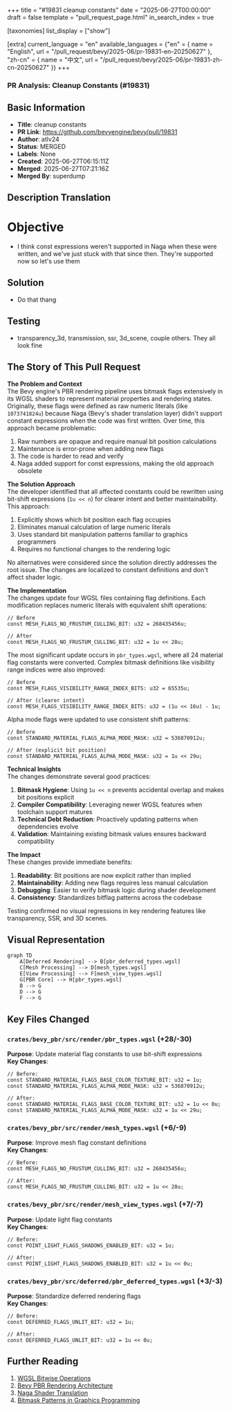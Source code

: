 +++
title = "#19831 cleanup constants"
date = "2025-06-27T00:00:00"
draft = false
template = "pull_request_page.html"
in_search_index = true

[taxonomies]
list_display = ["show"]

[extra]
current_language = "en"
available_languages = {"en" = { name = "English", url = "/pull_request/bevy/2025-06/pr-19831-en-20250627" }, "zh-cn" = { name = "中文", url = "/pull_request/bevy/2025-06/pr-19831-zh-cn-20250627" }}
+++

### PR Analysis: Cleanup Constants (#19831)

## Basic Information
- **Title**: cleanup constants
- **PR Link**: https://github.com/bevyengine/bevy/pull/19831
- **Author**: atlv24
- **Status**: MERGED
- **Labels**: None
- **Created**: 2025-06-27T06:15:11Z
- **Merged**: 2025-06-27T07:21:16Z
- **Merged By**: superdump

## Description Translation
# Objective

- I think const expressions weren't supported in Naga when these were written, and we've just stuck with that since then. They're supported now so let's use them

## Solution

- Do that thang

## Testing

- transparency_3d, transmission, ssr, 3d_scene, couple others. They all look fine

## The Story of This Pull Request

**The Problem and Context**  
The Bevy engine's PBR rendering pipeline uses bitmask flags extensively in its WGSL shaders to represent material properties and rendering states. Originally, these flags were defined as raw numeric literals (like `1073741824u`) because Naga (Bevy's shader translation layer) didn't support constant expressions when the code was first written. Over time, this approach became problematic:  

1. Raw numbers are opaque and require manual bit position calculations  
2. Maintenance is error-prone when adding new flags  
3. The code is harder to read and verify  
4. Naga added support for const expressions, making the old approach obsolete  

**The Solution Approach**  
The developer identified that all affected constants could be rewritten using bit-shift expressions (`1u << n`) for clearer intent and better maintainability. This approach:  

1. Explicitly shows which bit position each flag occupies  
2. Eliminates manual calculation of large numeric literals  
3. Uses standard bit manipulation patterns familiar to graphics programmers  
4. Requires no functional changes to the rendering logic  

No alternatives were considered since the solution directly addresses the root issue. The changes are localized to constant definitions and don't affect shader logic.

**The Implementation**  
The changes update four WGSL files containing flag definitions. Each modification replaces numeric literals with equivalent shift operations:  

```wgsl
// Before
const MESH_FLAGS_NO_FRUSTUM_CULLING_BIT: u32 = 268435456u;

// After
const MESH_FLAGS_NO_FRUSTUM_CULLING_BIT: u32 = 1u << 28u;
```

The most significant update occurs in `pbr_types.wgsl`, where all 24 material flag constants were converted. Complex bitmask definitions like visibility range indices were also improved:  

```wgsl
// Before
const MESH_FLAGS_VISIBILITY_RANGE_INDEX_BITS: u32 = 65535u;

// After (clearer intent)
const MESH_FLAGS_VISIBILITY_RANGE_INDEX_BITS: u32 = (1u << 16u) - 1u;
```

Alpha mode flags were updated to use consistent shift patterns:  
```wgsl
// Before
const STANDARD_MATERIAL_FLAGS_ALPHA_MODE_MASK: u32 = 536870912u;

// After (explicit bit position)
const STANDARD_MATERIAL_FLAGS_ALPHA_MODE_MASK: u32 = 1u << 29u;
```

**Technical Insights**  
The changes demonstrate several good practices:  
1. **Bitmask Hygiene**: Using `1u << n` prevents accidental overlap and makes bit positions explicit  
2. **Compiler Compatibility**: Leveraging newer WGSL features when toolchain support matures  
3. **Technical Debt Reduction**: Proactively updating patterns when dependencies evolve  
4. **Validation**: Maintaining existing bitmask values ensures backward compatibility  

**The Impact**  
These changes provide immediate benefits:  
1. **Readability**: Bit positions are now explicit rather than implied  
2. **Maintainability**: Adding new flags requires less manual calculation  
3. **Debugging**: Easier to verify bitmask logic during shader development  
4. **Consistency**: Standardizes bitflag patterns across the codebase  

Testing confirmed no visual regressions in key rendering features like transparency, SSR, and 3D scenes.

## Visual Representation

```mermaid
graph TD
    A[Deferred Rendering] --> B[pbr_deferred_types.wgsl]
    C[Mesh Processing] --> D[mesh_types.wgsl]
    E[View Processing] --> F[mesh_view_types.wgsl]
    G[PBR Core] --> H[pbr_types.wgsl]
    B --> G
    D --> G
    F --> G
```

## Key Files Changed

### `crates/bevy_pbr/src/render/pbr_types.wgsl` (+28/-30)
**Purpose**: Update material flag constants to use bit-shift expressions  
**Key Changes**:
```wgsl
// Before:
const STANDARD_MATERIAL_FLAGS_BASE_COLOR_TEXTURE_BIT: u32 = 1u;
const STANDARD_MATERIAL_FLAGS_ALPHA_MODE_MASK: u32 = 536870912u;

// After:
const STANDARD_MATERIAL_FLAGS_BASE_COLOR_TEXTURE_BIT: u32 = 1u << 0u;
const STANDARD_MATERIAL_FLAGS_ALPHA_MODE_MASK: u32 = 1u << 29u;
```

### `crates/bevy_pbr/src/render/mesh_types.wgsl` (+6/-9)
**Purpose**: Improve mesh flag constant definitions  
**Key Changes**:
```wgsl
// Before:
const MESH_FLAGS_NO_FRUSTUM_CULLING_BIT: u32 = 268435456u;

// After:
const MESH_FLAGS_NO_FRUSTUM_CULLING_BIT: u32 = 1u << 28u;
```

### `crates/bevy_pbr/src/render/mesh_view_types.wgsl` (+7/-7)
**Purpose**: Update light flag constants  
**Key Changes**:
```wgsl
// Before:
const POINT_LIGHT_FLAGS_SHADOWS_ENABLED_BIT: u32 = 1u;

// After:
const POINT_LIGHT_FLAGS_SHADOWS_ENABLED_BIT: u32 = 1u << 0u;
```

### `crates/bevy_pbr/src/deferred/pbr_deferred_types.wgsl` (+3/-3)
**Purpose**: Standardize deferred rendering flags  
**Key Changes**:
```wgsl
// Before:
const DEFERRED_FLAGS_UNLIT_BIT: u32 = 1u;

// After:
const DEFERRED_FLAGS_UNLIT_BIT: u32 = 1u << 0u;
```

## Further Reading
1. [WGSL Bitwise Operations](https://www.w3.org/TR/WGSL/#bit-expr)  
2. [Bevy PBR Rendering Architecture](https://bevyengine.org/learn/book/next/pbr/)  
3. [Naga Shader Translation](https://github.com/gfx-rs/naga)  
4. [Bitmask Patterns in Graphics Programming](https://graphicsprogrammingpatterns.com/pattern/bitmask-flags/)